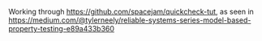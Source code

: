 Working through https://github.com/spacejam/quickcheck-tut, as seen in
https://medium.com/@tylerneely/reliable-systems-series-model-based-property-testing-e89a433b360
